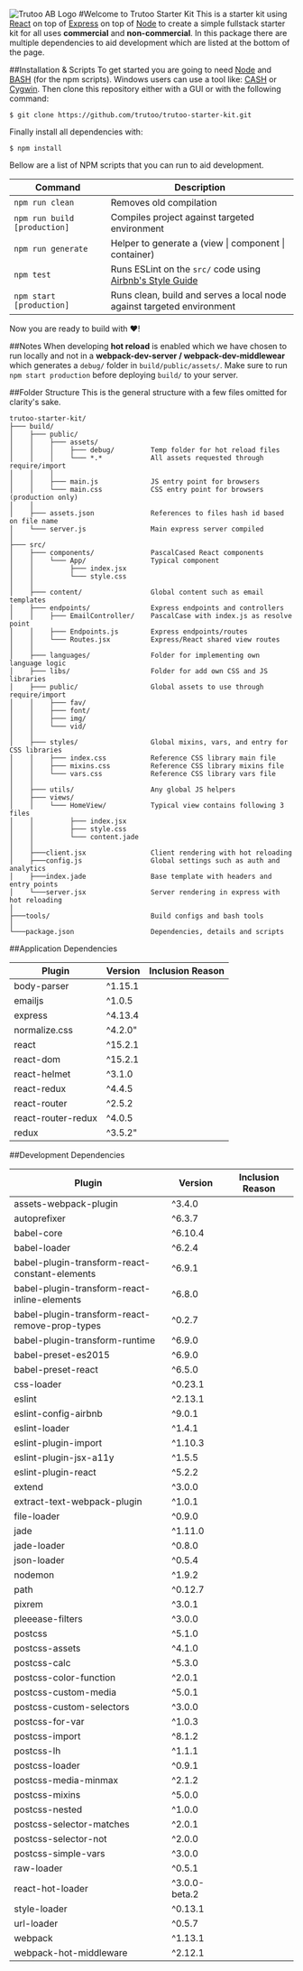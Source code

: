 ![Trutoo AB Logo](https://drive.google.com/uc?export=view&id=0B5KlDmyjVFzZTlJrZmJKeXMyMEk)
#Welcome to Trutoo Starter Kit
This is a starter kit using [React](https://facebook.github.io/react/) on top of [Express](http://expressjs.com/) on top of [Node](https://nodejs.org/en/) to create a simple fullstack starter kit for all uses **commercial** and **non-commercial**. In this package there are multiple dependencies to aid development which are listed at the bottom of the page.

##Installation & Scripts
To get started you are going to need [Node](https://nodejs.org/en/) and [BASH](https://en.wikipedia.org/wiki/Bash_(Unix_shell)) (for the npm scripts). Windows users can use a tool like: [CASH](https://github.com/dthree/cash) or [Cygwin](https://www.cygwin.com/). Then clone this repository either with a GUI or with the following command:

	$ git clone https://github.com/trutoo/trutoo-starter-kit.git

Finally install all dependencies with:

	$ npm install

Bellow are a list of NPM scripts that you can run to aid development.

|Command|Description|
|---|---|
|`npm run clean`|Removes old compilation|
|`npm run build [production]`|Compiles project against targeted environment|
|`npm run generate`|Helper to generate a (view \| component \| container)|
|`npm test`|Runs ESLint on the `src/` code using [Airbnb's Style Guide](https://github.com/airbnb/javascript)|
|`npm start [production]`|Runs clean, build and serves a local node against targeted environment|

Now you are ready to build with ❤!

##Notes
When developing **hot reload** is enabled which we have chosen to run locally and not in a **webpack-dev-server / webpack-dev-middlewear** which generates a `debug/` folder in `build/public/assets/`. Make sure to run `npm start production` before deploying `build/` to your server.

<!---
##Tips & Tricks
**Hot reloading** will cause warnings in the console for certain plugins such as **React Router** and **React Redux**. To hide them from the console use a **regex filter** similar to:

	^((?!cannot change|support changing).)+$
--->

##Folder Structure
This is the general structure with a few files omitted for clarity's sake.

	trutoo-starter-kit/
	├─── build/
	│    ├─── public/
	│    │    ├─── assets/
	│    │    │    ├─── debug/         Temp folder for hot reload files
	│    │    │    └─── *.*            All assets requested through require/import
	│    │    │
	│    │    ├─── main.js             JS entry point for browsers
	│    │    └─── main.css            CSS entry point for browsers (production only)
	│    │   
	│    ├─── assets.json              References to files hash id based on file name
	│    └─── server.js                Main express server compiled
	│
	├─── src/
	│    ├─── components/              PascalCased React components
	│    │    └─── App/                Typical component
	│    │         ├─── index.jsx
	│    │         └─── style.css
	│    │
	│    ├─── content/                 Global content such as email templates
	│    ├─── endpoints/               Express endpoints and controllers
	│    │    ├─── EmailController/    PascalCase with index.js as resolve point
	│    │    ├─── Endpoints.js        Express endpoints/routes
	│    │    └─── Routes.jsx          Express/React shared view routes
	│    │
	│    ├─── languages/               Folder for implementing own language logic
	│    ├─── libs/                    Folder for add own CSS and JS libraries
	│    ├─── public/                  Global assets to use through require/import
	│    │    ├─── fav/
	│    │    ├─── font/
	│    │    ├─── img/
	│    │    └─── vid/
	│    │
	│    ├─── styles/                  Global mixins, vars, and entry for CSS libraries
	│    │    ├─── index.css           Reference CSS library main file
	│    │    ├─── mixins.css          Reference CSS library mixins file
	│    │    └─── vars.css            Reference CSS library vars file
	│    │
	│    ├─── utils/                   Any global JS helpers
	│    ├─── views/
	│    │    └─── HomeView/           Typical view contains following 3 files
	│    │         ├─── index.jsx
	│    │         ├─── style.css
	│    │         └─── content.jade
	│    │
	│    ├───client.jsx                Client rendering with hot reloading
	│    ├───config.js                 Global settings such as auth and analytics
	│    ├───index.jade                Base template with headers and entry points
	│    └───server.jsx                Server rendering in express with hot reloading
	│
	├───tools/                         Build configs and bash tools
	│
	└───package.json                   Dependencies, details and scripts

##Application Dependencies

|Plugin|Version|Inclusion Reason|
|---|---|---|
|body-parser|^1.15.1||
|emailjs|^1.0.5||
|express|^4.13.4||
|normalize.css|^4.2.0"||
|react|^15.2.1||
|react-dom|^15.2.1||
|react-helmet|^3.1.0||
|react-redux|^4.4.5||
|react-router|^2.5.2||
|react-router-redux|^4.0.5||
|redux|^3.5.2"||

##Development Dependencies

|Plugin|Version|Inclusion Reason|
|---|---|---|
|assets-webpack-plugin|^3.4.0||
|autoprefixer|^6.3.7||
|babel-core|^6.10.4||
|babel-loader|^6.2.4||
|babel-plugin-transform-react-constant-elements|^6.9.1||
|babel-plugin-transform-react-inline-elements|^6.8.0||
|babel-plugin-transform-react-remove-prop-types|^0.2.7||
|babel-plugin-transform-runtime|^6.9.0||
|babel-preset-es2015|^6.9.0||
|babel-preset-react|^6.5.0||
|css-loader|^0.23.1||
|eslint|^2.13.1||
|eslint-config-airbnb|^9.0.1||
|eslint-loader|^1.4.1||
|eslint-plugin-import|^1.10.3||
|eslint-plugin-jsx-a11y|^1.5.5||
|eslint-plugin-react|^5.2.2||
|extend|^3.0.0||
|extract-text-webpack-plugin|^1.0.1||
|file-loader|^0.9.0||
|jade|^1.11.0||
|jade-loader|^0.8.0||
|json-loader|^0.5.4||
|nodemon|^1.9.2||
|path|^0.12.7||
|pixrem|^3.0.1||
|pleeease-filters|^3.0.0||
|postcss|^5.1.0||
|postcss-assets|^4.1.0||
|postcss-calc|^5.3.0||
|postcss-color-function|^2.0.1||
|postcss-custom-media|^5.0.1||
|postcss-custom-selectors|^3.0.0||
|postcss-for-var|^1.0.3||
|postcss-import|^8.1.2||
|postcss-lh|^1.1.1||
|postcss-loader|^0.9.1||
|postcss-media-minmax|^2.1.2||
|postcss-mixins|^5.0.0||
|postcss-nested|^1.0.0||
|postcss-selector-matches|^2.0.1||
|postcss-selector-not|^2.0.0||
|postcss-simple-vars|^3.0.0||
|raw-loader|^0.5.1||
|react-hot-loader|^3.0.0-beta.2||
|style-loader|^0.13.1||
|url-loader|^0.5.7||
|webpack|^1.13.1||
|webpack-hot-middleware|^2.12.1||
